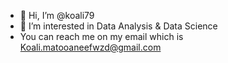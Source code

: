 - 👋 Hi, I’m @koali79
- 👀 I’m interested in Data Analysis & Data Science
- You can reach me on my email which is Koali.matooaneefwzd@gmail.com 


